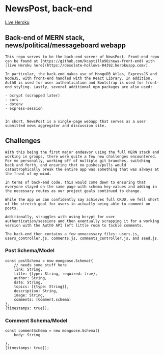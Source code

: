 # NewsPost, back-end

[Live Heroku](https://desolate-hollows-backend.herokuapp.com/)

## Back-end of MERN stack, news/political/messageboard webapp

    This repo serves to be the back-end server of NewsPost. Front-end repo can be found at (https://github.com/kcastillo90/news-front-end) with [live Heroku here](https://desolate-hollows-04392.herokuapp.com/).

    In particular, the back-end makes use of MongoDB Atlas, ExpressJS and NodeJS, with front-end handled with the React Library. In addition, Auth0 is used for user authentication and Bootstrap is used for front-end styling. Lastly, several additional npm packages are also used:

    - bcrypt (scrapped later)
    - cors
    - dotenv
    - express-session


    In short, NewsPost is a single-page webapp that serves as a user submitted news aggregator and discussion site.

## Challenges

    With this being the first major endeavor using the full MERN stack and working in groups, there were quite a few new challenges encountered. For me personally, working off of multiple git branches, switching back and forth, and ensuring that no pushes/pulls would catastrophically break the entire app was something that was always at the front of my mind.

    In terms of back-end code, this would come down to ensuring that everyone stayed on the same page with schema key-values and adding in the necessary routes as our project goals continued to change.

    While the app we can confidently say achieves full CRUD, we fell short of the stretch goal for users in actually being able to comment on posts.

    Additionally, struggles with using bcrypt for user authentication/sessions and then eventually scrapping it for a working version with the Auth0 API left little room to tackle comments.

    The back-end then contains a few unnecessary files: users.js, users_controller.js, comments.js, comments_controller.js, and seed.js.  


### Post Schema/Model
```
const postSchema = new mongoose.Schema({
    // needs some stuff here
    link: String,
    title: {type: String, required: true},
    author: String,
    date: String,
    topics: [{type: String}],
    description: String,
    image: String,
    comments: [Comment.schema]
},
{timestamps: true});
```
### Comment Schema/Model

```
const commentSchema = new mongoose.Schema({
    body: String

},
{timestamps: true});
```
